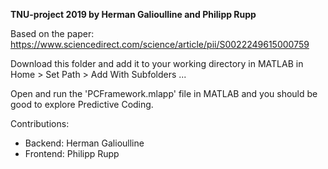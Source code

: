 **TNU-project 2019 by Herman Galioulline and Philipp Rupp**

Based on the paper: https://www.sciencedirect.com/science/article/pii/S0022249615000759

Download this folder and add it to your working directory in MATLAB 
in Home > Set Path > Add With Subfolders ...

Open and run the 'PCFramework.mlapp' file in MATLAB and you should be 
good to explore Predictive Coding. 


Contributions:
- Backend: Herman Galioulline
- Frontend: Philipp Rupp
